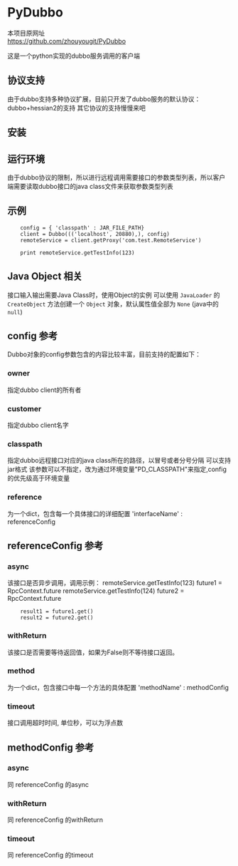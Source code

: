 PyDubbo
=======
本项目原网址  
https://github.com/zhouyougit/PyDubbo

这是一个python实现的dubbo服务调用的客户端

协议支持
------------
由于dubbo支持多种协议扩展，目前只开发了dubbo服务的默认协议：dubbo+hessian2的支持
其它协议的支持慢慢来吧

安装
--------

运行环境
-----------
由于dubbo协议的限制，所以进行远程调用需要接口的参数类型列表，所以客户端需要读取dubbo接口的java class文件来获取参数类型列表

示例
----------
        config = { 'classpath' : JAR_FILE_PATH} 
        client = Dubbo((('localhost', 20880),), config)
        remoteService = client.getProxy('com.test.RemoteService')

        print remoteService.getTestInfo(123)

Java Object 相关
----------------
接口输入输出需要Java Class时，使用Object的实例
可以使用 `JavaLoader` 的 `CreateObject` 方法创建一个 `Object`
对象，默认属性值全部为 `None` (java中的`null`)

config 参考
-----------
Dubbo对象的config参数包含的内容比较丰富，目前支持的配置如下：

### owner
指定dubbo client的所有者
### customer
指定dubbo client名字
### classpath
指定dubbo远程接口对应的java class所在的路径，以冒号或者分号分隔
可以支持jar格式
该参数可以不指定，改为通过环境变量"PD_CLASSPATH"来指定,config的优先级高于环境变量
### reference
为一个dict，包含每一个具体接口的详细配置
'interfaceName' : referenceConfig

referenceConfig 参考
-----------------------
### async
该接口是否异步调用，调用示例：
        remoteService.getTestInfo(123)
        future1 = RpcContext.future
        remoteService.getTestInfo(124)
        future2 = RpcContext.future

        result1 = future1.get()
        result2 = future2.get()

### withReturn
该接口是否需要等待返回值，如果为False则不等待接口返回。

### method
为一个dict，包含接口中每一个方法的具体配置
'methodName' : methodConfig

### timeout
接口调用超时时间, 单位秒，可以为浮点数

methodConfig 参考
----------------------
### async
同 referenceConfig 的async
### withReturn
同 referenceConfig 的withReturn
### timeout
同 referenceConfig 的timeout

